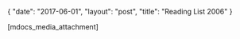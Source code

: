 {
   "date": "2017-06-01",
   "layout": "post",
   "title": "Reading List 2006"
}

[mdocs_media_attachment]